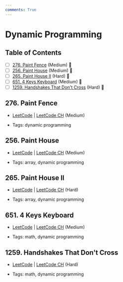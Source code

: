 ```yaml
---
comments: True
---
```


# Dynamic Programming

## Table of Contents

- [ ] [276. Paint Fence](https://leetcode.cn/problems/paint-fence/) (Medium) 👑
- [ ] [256. Paint House](https://leetcode.cn/problems/paint-house/) (Medium) 👑
- [ ] [265. Paint House II](https://leetcode.cn/problems/paint-house-ii/) (Hard) 👑
- [ ] [651. 4 Keys Keyboard](https://leetcode.cn/problems/4-keys-keyboard/) (Medium) 👑
- [ ] [1259. Handshakes That Don't Cross](https://leetcode.cn/problems/handshakes-that-dont-cross/) (Hard) 👑

## 276. Paint Fence

-   [LeetCode](https://leetcode.com/problems/paint-fence/) | [LeetCode CH](https://leetcode.cn/problems/paint-fence/) (Medium)

-   Tags: dynamic programming

## 256. Paint House

-   [LeetCode](https://leetcode.com/problems/paint-house/) | [LeetCode CH](https://leetcode.cn/problems/paint-house/) (Medium)

-   Tags: array, dynamic programming

## 265. Paint House II

-   [LeetCode](https://leetcode.com/problems/paint-house-ii/) | [LeetCode CH](https://leetcode.cn/problems/paint-house-ii/) (Hard)

-   Tags: array, dynamic programming

## 651. 4 Keys Keyboard

-   [LeetCode](https://leetcode.com/problems/4-keys-keyboard/) | [LeetCode CH](https://leetcode.cn/problems/4-keys-keyboard/) (Medium)

-   Tags: math, dynamic programming

## 1259. Handshakes That Don't Cross

-   [LeetCode](https://leetcode.com/problems/handshakes-that-dont-cross/) | [LeetCode CH](https://leetcode.cn/problems/handshakes-that-dont-cross/) (Hard)

-   Tags: math, dynamic programming
